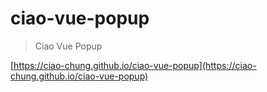 # ciao-vue-popup

> Ciao Vue Popup

[https://ciao-chung.github.io/ciao-vue-popup](https://ciao-chung.github.io/ciao-vue-popup)